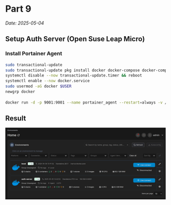 # Part 9

*Date: 2025-05-04*

## Setup Auth Server (Open Suse Leap Micro)

### Install Portainer Agent

```bash
sudo transactional-update
sudo transactional-update pkg install docker docker-compose docker-compose-switch && reboot
systemctl disable --now transactional-update.timer && reboot
systemctl enable --now docker.service
sudo usermod -aG docker $USER
newgrp docker

docker run -d -p 9001:9001 --name portainer_agent --restart=always -v /var/run/docker.sock:/var/run/docker.sock -v /var/lib/docker/volumes:/var/lib/docker/volumes -v /:/host portainer/agent:latest
```
## Result

![Auth Server](img/authserver.png)
